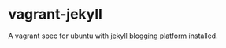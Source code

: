 vagrant-jekyll
===============

A vagrant spec for ubuntu with [jekyll blogging platform](http://import.jekyllrb.com/) installed.
